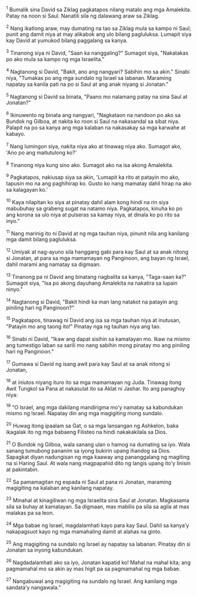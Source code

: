<sup>1</sup>
Bumalik sina David sa Ziklag pagkatapos nilang matalo ang mga Amalekita. Patay na noon si Saul. Nanatili sila ng dalawang araw sa Ziklag. 

<sup>2</sup>
Nang ikatlong araw, may dumating na tao sa Ziklag mula sa kampo ni Saul; punit ang damit niya at may alikabok ang ulo bilang pagluluksa. Lumapit siya kay David at yumukod bilang paggalang sa kanya. 

<sup>3</sup>
Tinanong siya ni David, "Saan ka nanggaling?" Sumagot siya, "Nakatakas po ako mula sa kampo ng mga Israelita." 

<sup>4</sup>
Nagtanong si David, "Bakit, ano ang nangyari? Sabihin mo sa akin." Sinabi niya, "Tumakas po ang mga sundalo ng Israel sa labanan. Maraming napatay sa kanila pati na po si Saul at ang anak niyang si Jonatan." 

<sup>5</sup>
Nagtanong si David sa binata, "Paano mo nalamang patay na sina Saul at Jonatan?" 

<sup>6</sup>
Ikinuwento ng binata ang nangyari, "Nagkataon na nandoon po ako sa Bundok ng Gilboa, at nakita ko roon si Saul na nakasandal sa sibat niya. Palapit na po sa kanya ang mga kalaban na nakasakay sa mga karwahe at kabayo. 

<sup>7</sup>
Nang lumingon siya, nakita niya ako at tinawag niya ako. Sumagot ako, 'Ano po ang maitutulong ko?' 

<sup>8</sup>
Tinanong niya kung sino ako. Sumagot ako na isa akong Amalekita. 

<sup>9</sup>
Pagkatapos, nakiusap siya sa akin, 'Lumapit ka rito at patayin mo ako, tapusin mo na ang paghihirap ko. Gusto ko nang mamatay dahil hirap na ako sa kalagayan ko.' 

<sup>10</sup>
Kaya nilapitan ko siya at pinatay dahil alam kong hindi na rin siya mabubuhay sa grabeng sugat na natamo niya. Pagkatapos, kinuha ko po ang korona sa ulo niya at pulseras sa kamay niya, at dinala ko po rito sa inyo." 

<sup>11</sup>
Nang marinig ito ni David at ng mga tauhan niya, pinunit nila ang kanilang mga damit bilang pagluluksa. 

<sup>12</sup>
Umiyak at nag-ayuno sila hanggang gabi para kay Saul at sa anak nitong si Jonatan, at para sa mga mamamayan ng Panginoon, ang bayan ng Israel, dahil marami ang namatay sa digmaan. 

<sup>13</sup>
Tinanong pa ni David ang binatang nagbalita sa kanya, "Taga-saan ka?" Sumagot siya, "Isa po akong dayuhang Amalekita na nakatira sa lupain ninyo." 

<sup>14</sup>
Nagtanong si David, "Bakit hindi ka man lang natakot na patayin ang piniling hari ng Panginoon?" 

<sup>15</sup>
Pagkatapos, tinawag ni David ang isa sa mga tauhan niya at inutusan, "Patayin mo ang taong ito!" Pinatay nga ng tauhan niya ang tao. 

<sup>16</sup>
Sinabi ni David, "Ikaw ang dapat sisihin sa kamatayan mo. Ikaw na mismo ang tumestigo laban sa sarili mo nang sabihin mong pinatay mo ang piniling hari ng Panginoon." 

<sup>17</sup>
Gumawa si David ng isang awit para kay Saul at sa anak nitong si Jonatan, 

<sup>18</sup>
at iniutos niyang ituro ito sa mga mamamayan ng Juda. Tinawag itong Awit Tungkol sa Pana at nakasulat ito sa Aklat ni Jashar. Ito ang panaghoy niya: 

<sup>19</sup>
"O Israel, ang mga dakilang mandirigma moʼy namatay sa kabundukan mismo ng Israel. Napatay din ang mga magigiting mong sundalo. 

<sup>20</sup>
Huwag itong ipaalam sa Gat, o sa mga lansangan ng Ashkelon, baka ikagalak ito ng mga babaeng Filisteo na hindi nakakakilala sa Dios. 

<sup>21</sup>
O Bundok ng Gilboa, wala sanang ulan o hamog na dumating sa iyo. Wala sanang tumubong pananim sa iyong bukirin upang ihandog sa Dios. Sapagkat diyan nadungisan ng mga kaaway ang pananggalang ng magiting na si Haring Saul. At wala nang magpapahid dito ng langis upang itoʼy linisin at pakintabin. 

<sup>22</sup>
Sa pamamagitan ng espada ni Saul at pana ni Jonatan, maraming magigiting na kalaban ang kanilang napatay. 

<sup>23</sup>
Minahal at kinagiliwan ng mga Israelita sina Saul at Jonatan. Magkasama sila sa buhay at kamatayan. Sa digmaan, mas mabilis pa sila sa agila at mas malakas pa sa leon. 

<sup>24</sup>
Mga babae ng Israel, magdalamhati kayo para kay Saul. Dahil sa kanyaʼy nakapagsuot kayo ng mga mamahaling damit at alahas na ginto. 

<sup>25</sup>
Ang magigiting na sundalo ng Israel ay napatay sa labanan. Pinatay din si Jonatan sa inyong kabundukan. 

<sup>26</sup>
Nagdadalamhati ako sa iyo, Jonatan kapatid ko! Mahal na mahal kita; ang pagmamahal mo sa akin ay mas higit pa sa pagmamahal ng mga babae. 

<sup>27</sup>
Nangabuwal ang magigiting na sundalo ng Israel. Ang kanilang mga sandataʼy nangawala."